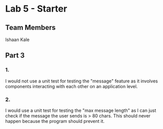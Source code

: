 # Lab 5 - Starter
## Team Members
Ishaan Kale

## Part 3

### 1. 
I would not use a unit test for testing the "message" feature as it involves components interacting with each other on an application level.

### 2.
I would use a unit test for testing the "max message length" as I can just check if the message the user sends is > 80 chars. This should never happen because the program should prevent it.